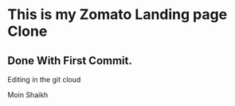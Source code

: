 # This is my Zomato Landing page Clone

## Done With First Commit.

Editing in the git cloud

Moin Shaikh
